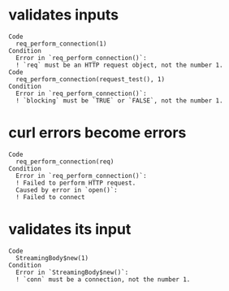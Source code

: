 # validates inputs

    Code
      req_perform_connection(1)
    Condition
      Error in `req_perform_connection()`:
      ! `req` must be an HTTP request object, not the number 1.
    Code
      req_perform_connection(request_test(), 1)
    Condition
      Error in `req_perform_connection()`:
      ! `blocking` must be `TRUE` or `FALSE`, not the number 1.

# curl errors become errors

    Code
      req_perform_connection(req)
    Condition
      Error in `req_perform_connection()`:
      ! Failed to perform HTTP request.
      Caused by error in `open()`:
      ! Failed to connect

# validates its input

    Code
      StreamingBody$new(1)
    Condition
      Error in `StreamingBody$new()`:
      ! `conn` must be a connection, not the number 1.

